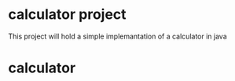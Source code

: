 # calculator project
 This project will hold a simple implemantation of a calculator in java
# calculator
